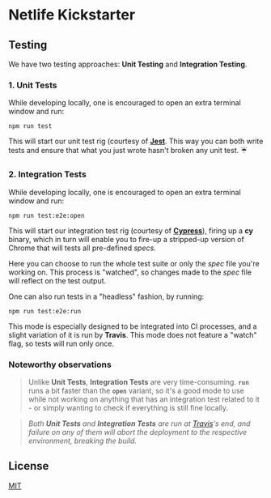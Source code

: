 # Netlife Kickstarter

## Testing

We have two testing approaches: **Unit Testing** and **Integration Testing**.

### 1. Unit Tests

While developing locally, one is encouraged to open an extra terminal window and run:

```
npm run test
```

This will start our unit test rig (courtesy of [**Jest**](https://jestjs.io/). This way you can both write tests and ensure that what you just wrote hasn't broken any unit test. :umbrella:

### 2. Integration Tests

While developing locally, one is encouraged to open an extra terminal window and run:

```
npm run test:e2e:open
```

This will start our integration test rig (courtesy of [**Cypress**](https://cypress.io/)), firing up a **cy** binary, which in turn will enable you to fire-up a stripped-up version of Chrome that will tests all pre-defined _specs_.

Here you can choose to run the whole test suite or only the _spec_ file you're working on. This process is "watched", so changes made to the _spec_ file will reflect on the test output.

One can also run tests in a "headless" fashion, by running:

```
npm run test:e2e:run
```

This mode is especially designed to be integrated into CI processes, and a slight variation of it is run by **Travis**. This mode does not feature a "watch" flag, so tests will run only once.

### Noteworthy observations

> Unlike **Unit Tests**, **Integration Tests** are very time-consuming. **`run`** runs a bit faster than the **`open`** variant, so it's a good mode to use while not working on anything that has an integration test related to it - or simply wanting to check if everything is still fine locally.

> _Both **Unit Tests** and **Integration Tests** are run at [Travis](https://travis-ci.com/github/netliferesearch/)'s end, and failure on any of them will abort the deployment to the respective environment, breaking the build._

## License

[MIT](LICENSE)
